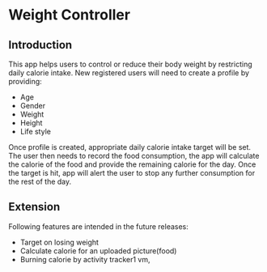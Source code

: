 # Weight Controller

## Introduction

This app helps users to control or reduce their body weight by restricting daily calorie intake. New registered users will need to create a profile by providing: 
- Age 
- Gender
- Weight
- Height
- Life style

Once profile is created, appropriate daily calorie intake target will be set. The user then needs to record the food consumption, the app will calculate the calorie of the food and provide the remaining calorie for the day. Once the target is hit, app will alert the user to stop any further consumption for the rest of the day.

## Extension

Following features are intended in the future releases:
- Target on losing weight
- Calculate calorie for an uploaded picture(food)
- Burning calorie by activity tracker1        vm,

